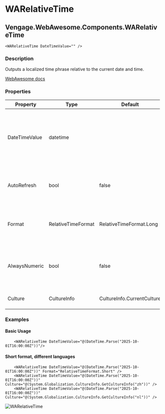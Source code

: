 ﻿# WARelativeTime
## Vengage.WebAwesome.Components.WARelativeTime

```HTML+Razor
<WARelativeTime DateTimeValue="" />
```

### Description
Outputs a localized time phrase relative to the current date and time.

[WebAwesome docs](https://webawesome.com/docs/components/relative-time/)

### Properties
| Property | Type   | Default | Description                              |
|----------|--------|---------|------------------------------------------|
| DateTimeValue | datetime |  | The date from which to calculate time from. If not set, the current date and time will be used.  |
| AutoRefresh | bool | false | Keep the displayed value up to date as time passes. |
| Format | RelativeTimeFormat | RelativeTimeFormat.Long | The formatting style to use (Long, Short, Narrow) |
| AlwaysNumeric | bool | false | Always show numeric values ('1 day ago') instead of 'yesterday' |
| Culture | CultureInfo | CultureInfo.CurrentCulture | Used to set the desired locale. |

### Examples

#### Basic Usage
```HTML+Razor
    <WARelativeTime DateTimeValue="@(DateTime.Parse("2025-10-01T16:00:00Z"))"/>
```

#### Short format, different languages
```HTML+Razor
    <WARelativeTime DateTimeValue="@(DateTime.Parse("2025-10-01T16:00:00Z"))" Format="RelativeTimeFormat.Short" />
    <WARelativeTime DateTimeValue="@(DateTime.Parse("2025-10-01T16:00:00Z"))" Culture="@(System.Globalization.CultureInfo.GetCultureInfo("zh"))" />
    <WARelativeTime DateTimeValue="@(DateTime.Parse("2025-10-01T16:00:00Z"))" Culture="@(System.Globalization.CultureInfo.GetCultureInfo("nl"))" />
```

![WARelativeTime](https://github.com/user-attachments/assets/418bff72-5dfc-4302-82df-7994011642eb)